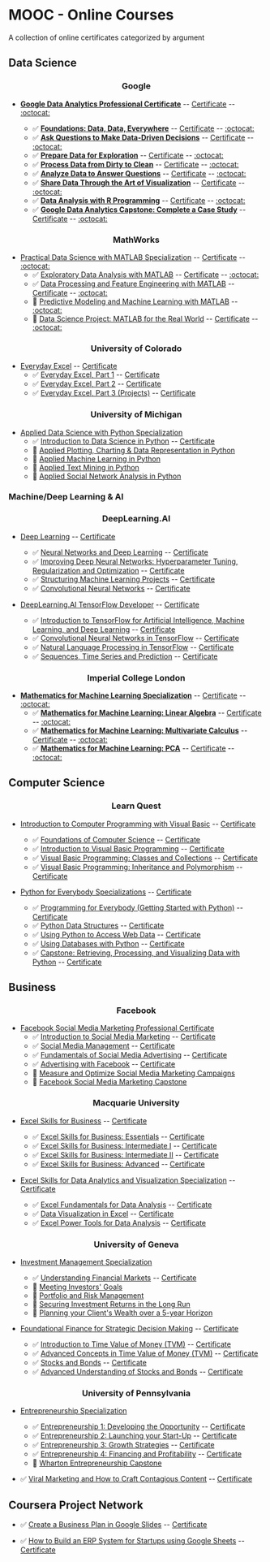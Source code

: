 # MOOC - Online Courses
A collection of online certificates categorized by argument

## Data Science

**<h3 align="center">Google</h3>**

* **[Google Data Analytics Professional Certificate](https://www.coursera.org/professional-certificates/google-data-analytics)**                                                      -- [Certificate](https://www.coursera.org/account/accomplishments/specialization/certificate/RRT98ARYQ27Y)                                                                        -- [:octocat:](https://github.com/AndreasDeSousa/Google_Data_Analytics_Professional_Certificate)
 
  - :white_check_mark: **[Foundations: Data, Data, Everywhere](https://www.coursera.org/learn/foundations-data?specialization=google-data-analytics)**                                                 -- [Certificate](https://www.coursera.org/account/accomplishments/certificate/X98CNHDCCKQ7)                                                                                       -- [:octocat:](https://github.com/AndreasDeSousa/Google_Data_Analytics_Professional_Certificate/tree/main/C1_Foundations_Data_Data_Everywhere)
  - :white_check_mark: **[Ask Questions to Make Data-Driven Decisions](https://www.coursera.org/learn/ask-questions-make-decisions?specialization=google-data-analytics)**                             -- [Certificate](https://www.coursera.org/account/accomplishments/certificate/MZHX9RPB5ZXU)                                                                                       -- [:octocat:](https://github.com/AndreasDeSousa/Google_Data_Analytics_Professional_Certificate/tree/main/C2_Ask_Questions_to_Make_Data-Driven_Decisions)
  - :white_check_mark: **[Prepare Data for Exploration](https://www.coursera.org/learn/data-preparation?specialization=google-data-analytics)**                                                         -- [Certificate](https://www.coursera.org/account/accomplishments/certificate/U8HNSVHLZQQU)                                                                                       -- [:octocat:](https://github.com/AndreasDeSousa/Google_Data_Analytics_Professional_Certificate/tree/main/C3_Prepare_Data_for_Exploration)
  - :white_check_mark: **[Process Data from Dirty to Clean](https://www.coursera.org/learn/process-data?specialization=google-data-analytics)**                                                         -- [Certificate](https://www.coursera.org/account/accomplishments/certificate/5STJXVNDFQJM)                                                                                       -- [:octocat:](https://github.com/AndreasDeSousa/Google_Data_Analytics_Professional_Certificate/tree/main/C4_Process_Data_from_Dirty_to_Clean)
  - :white_check_mark: **[Analyze Data to Answer Questions](https://www.coursera.org/learn/analyze-data?specialization=google-data-analytics)**                                                         -- [Certificate](https://www.coursera.org/account/accomplishments/certificate/7SU6CNVPFMHT)                                                                                       -- [:octocat:](https://github.com/AndreasDeSousa/Google_Data_Analytics_Professional_Certificate/tree/main/C5_Analyze_Data_to_Answer_Questions)
  - :white_check_mark: **[Share Data Through the Art of Visualization](https://www.coursera.org/learn/visualize-data?specialization=google-data-analytics)**                                           -- [Certificate](https://www.coursera.org/account/accomplishments/certificate/U98UVPCDKLCA)                                                                                       -- [:octocat:](https://github.com/AndreasDeSousa/Google_Data_Analytics_Professional_Certificate/tree/main/C6_Share_Data_Through_the_Art_of_Visualization)
  - :white_check_mark: **[Data Analysis with R Programming](https://www.coursera.org/learn/data-analysis-r?specialization=google-data-analytics)**                                                      -- [Certificate](https://www.coursera.org/account/accomplishments/certificate/PZMBPXVUQDXR)                                                                                      -- [:octocat:](https://github.com/AndreasDeSousa/Google_Data_Analytics_Professional_Certificate/tree/main/C7_Data_Analysis_with_R_Programming)
  - :white_check_mark: **[Google Data Analytics Capstone: Complete a Case Study](https://www.coursera.org/learn/google-data-analytics-capstone?specialization=google-data-analytics)**           -- [Certificate](https://www.coursera.org/account/accomplishments/certificate/MBLTM7C88KTD)                                                                                      -- [:octocat:](https://github.com/AndreasDeSousa/Google_Data_Analytics_Professional_Certificate/tree/main/C8_Google_Data_Analytics_Capstone:_Complete_a_Case_Study)

**<h3 align="center">MathWorks</h3>**

* [Practical Data Science with MATLAB Specialization](https://www.coursera.org/specializations/practical-data-science-matlab)
     -- [Certificate]()                                                                        -- [:octocat:](https://github.com/AndreasDeSousa/Practical_Data_Science_with_MATLAB_Specialization)
  - :white_check_mark: [Exploratory Data Analysis with MATLAB](https://www.coursera.org/learn/exploratory-data-analysis-matlab?specialization=practical-data-science-matlab)                            -- [Certificate](https://coursera.org/share/ffda826482640a11de8c32dd5d6d797b)                                                                                                    -- [:octocat:](https://github.com/AndreasDeSousa/Practical_Data_Science_with_MATLAB_Specialization/tree/main/C1%20Exploratory%20Data%20Analysis%20with%20MATLAB)
  - :white_check_mark: [Data Processing and Feature Engineering with MATLAB](https://www.coursera.org/learn/feature-engineering-matlab?specialization=practical-data-science-matlab)                -- [Certificate](https://coursera.org/share/d6680e565561b8f187ea646343d4c89a)                                                                                                    -- [:octocat:](https://github.com/AndreasDeSousa/Practical_Data_Science_with_MATLAB_Specialization/tree/main/C2%20Data%20Processing%20and%20Feature%20Engineering%20with%20MATLAB)
  - :pencil: [Predictive Modeling and Machine Learning with MATLAB](https://www.coursera.org/learn/predictive-modeling-machine-learning?specialization=practical-data-science-matlab)                -- [:octocat:]()
  - :pencil: [Data Science Project: MATLAB for the Real World](https://www.coursera.org/learn/matlab-capstone?specialization=practical-data-science-matlab)                                            -- [Certificate]()                                                                                                    -- [:octocat:]()


**<h3 align="center">University of Colorado</h3>**

* [Everyday Excel](https://www.coursera.org/specializations/everyday-excel) -- [Certificate](https://coursera.org/share/d5a648be06761b884e004c869dd74543)
  - :white_check_mark: [Everyday Excel, Part 1](https://www.coursera.org/learn/everyday-excel-part-1?specialization=everyday-excel) -- [Certificate](https://coursera.org/share/ae1c73c82575670180d156b8c86ac2e3)
  - :white_check_mark: [Everyday Excel, Part 2](https://www.coursera.org/learn/everyday-excel-part-2?specialization=everyday-excel) -- [Certificate](https://coursera.org/share/f4e6872e8cc45a7652774c307d28e602)
  - :white_check_mark: [Everyday Excel, Part 3 (Projects)](https://www.coursera.org/learn/everyday-excel-projects?specialization=everyday-excel) -- [Certificate](https://coursera.org/share/4b608644a9b1029163c07bffb22c9315)

**<h3 align="center">University of Michigan</h3>**

* [Applied Data Science with Python Specialization](https://www.coursera.org/specializations/data-science-python)
  - :white_check_mark: [Introduction to Data Science in Python](https://www.coursera.org/learn/python-data-analysis?specialization=data-science-python) -- [Certificate](https://coursera.org/share/1b9627d748841d8e056f9bfd1230e545)
  - :pencil: [Applied Plotting, Charting & Data Representation in Python](https://www.coursera.org/learn/python-plotting?specialization=data-science-python)
  - :pencil: [Applied Machine Learning in Python](https://www.coursera.org/learn/python-machine-learning?specialization=data-science-python)
  - :pencil: [Applied Text Mining in Python](https://www.coursera.org/learn/python-text-mining?specialization=data-science-python)
  - :pencil: [Applied Social Network Analysis in Python](https://www.coursera.org/learn/python-social-network-analysis?specialization=data-science-python)


### Machine/Deep Learning & AI

**<h3 align="center">DeepLearning.AI</h3>**

* [Deep Learning](https://www.coursera.org/specializations/deep-learning) -- [Certificate](https://coursera.org/share/c4b73338a9e1f9d20ff4085f5ac171de)
  - :white_check_mark: [Neural Networks and Deep Learning](https://www.coursera.org/learn/neural-networks-deep-learning?specialization=deep-learning) -- [Certificate](https://coursera.org/share/61c0ca6a1a909e7c58f678f1253caf3b)
  - :white_check_mark: [Improving Deep Neural Networks: Hyperparameter Tuning, Regularization and Optimization](https://www.coursera.org/learn/deep-neural-network?specialization=deep-learning) -- [Certificate](https://coursera.org/share/573ee7cd38f0cae47a6e8c6d60f68702)
  - :white_check_mark: [Structuring Machine Learning Projects](https://www.coursera.org/learn/machine-learning-projects?specialization=deep-learning) -- [Certificate](https://coursera.org/share/2fe612641a2421056b9e8ee3073c6a11)
  - :white_check_mark: [Convolutional Neural Networks](https://www.coursera.org/learn/convolutional-neural-networks?specialization=deep-learning) -- [Certificate](https://coursera.org/share/7c530b6af88a87f353038cdbbc52cf05)


* [DeepLearning.AI TensorFlow Developer](https://www.coursera.org/professional-certificates/tensorflow-in-practice) -- [Certificate](https://coursera.org/share/d296be2dfdef21fd5f3e97d1d0b73981)
  - :white_check_mark: [Introduction to TensorFlow for Artificial Intelligence, Machine Learning, and Deep Learning](https://www.coursera.org/learn/introduction-tensorflow?specialization=tensorflow-in-practice) -- [Certificate](https://coursera.org/share/b5e6104cf27727ece0326cd2df5b0a40)
  - :white_check_mark: [Convolutional Neural Networks in TensorFlow](https://www.coursera.org/learn/convolutional-neural-networks-tensorflow?specialization=tensorflow-in-practice) -- [Certificate](https://coursera.org/share/874f8dd52f2f65da643539bb7b702279)
  - :white_check_mark: [Natural Language Processing in TensorFlow](https://www.coursera.org/learn/natural-language-processing-tensorflow?specialization=tensorflow-in-practice) -- [Certificate](https://coursera.org/share/c8407a60e30b36854e9ff3bc7a2e63a4)
  - :white_check_mark: [Sequences, Time Series and Prediction](https://www.coursera.org/learn/tensorflow-sequences-time-series-and-prediction?specialization=tensorflow-in-practice) -- [Certificate](https://coursera.org/share/dc5232e7f2191e61025f638eb3078e41)

**<h3 align="center">Imperial College London</h3>**

* **[Mathematics for Machine Learning Specialization](https://www.coursera.org/specializations/mathematics-machine-learning)**                                                       -- [Certificate](https://www.coursera.org/account/accomplishments/specialization/certificate/XXRLWP4SGCSW)                                                                       -- [:octocat:](https://github.com/AndreasDeSousa/Mathematics_for_Machine_Learning_Specialization)
  - :white_check_mark: **[Mathematics for Machine Learning: Linear Algebra](https://www.coursera.org/learn/linear-algebra-machine-learning/home/welcome)**                                                  -- [Certificate](https://www.coursera.org/account/accomplishments/certificate/36CK2JXDEEQL)                                                                                      -- [:octocat:](https://github.com/AndreasDeSousa/Mathematics_for_Machine_Learning_Specialization/tree/main/C1%20-%20Linear%20Algebra)
  - :white_check_mark: **[Mathematics for Machine Learning: Multivariate Calculus](https://www.coursera.org/learn/multivariate-calculus-machine-learning/home/welcome)**                                    -- [Certificate](https://www.coursera.org/account/accomplishments/certificate/XRK2DF8U6S9S)                                                                                      -- [:octocat:](https://github.com/AndreasDeSousa/Mathematics_for_Machine_Learning_Specialization/tree/main/C2%20-%20Multivariate%20Calculus)
  - :white_check_mark: **[Mathematics for Machine Learning: PCA](https://www.coursera.org/learn/pca-machine-learning/home/welcome)**                                                                        -- [Certificate](https://www.coursera.org/account/accomplishments/certificate/3SX5VYBJ62PW)                                                                                      -- [:octocat:](https://github.com/AndreasDeSousa/Mathematics_for_Machine_Learning_Specialization/tree/main/C3%20-%20Principle%20Component%20Analysis)


## Computer Science

**<h3 align="center">Learn Quest</h3>**

* [Introduction to Computer Programming with Visual Basic](https://www.coursera.org/specializations/visual-basic-computer-programming) -- [Certificate](https://coursera.org/share/c75ba653f5ddfc91b2eef21e90277a66)
  - :white_check_mark: [Foundations of Computer Science](https://www.coursera.org/learn/computer-science-foundations?specialization=visual-basic-computer-programming) -- [Certificate](https://coursera.org/share/ed52db80ea8798b9ceb318a8d9232c58)
  - :white_check_mark: [Introduction to Visual Basic Programming](https://www.coursera.org/learn/visual-basic-programming-introduction?specialization=visual-basic-computer-programming) -- [Certificate](https://coursera.org/share/c0ee769109279d3e34044b34cfc520e7)
  - :white_check_mark: [Visual Basic Programming: Classes and Collections](https://www.coursera.org/learn/visual-basic-classes-collections?specialization=visual-basic-computer-programming) -- [Certificate](https://coursera.org/share/4a6bec67b3d14d874419ec459a5a3021)
  - :white_check_mark: [Visual Basic Programming: Inheritance and Polymorphism](https://www.coursera.org/learn/visual-basic-inheritance-polymorphism?specialization=visual-basic-computer-programming) -- [Certificate](https://coursera.org/share/9fd632e81c9fa90db6fa71d976a5df3c)

* [Python for Everybody Specializations](https://www.coursera.org/specializations/python) -- [Certificate](https://coursera.org/share/3e39c39e6563efbf7654f199b7abbcec)
  - :white_check_mark: [Programming for Everybody (Getting Started with Python)](https://www.coursera.org/learn/python?specialization=python) -- [Certificate](https://coursera.org/share/ef681dbc1e8d183c0b272d89c027a76b)
  - :white_check_mark: [Python Data Structures](https://www.coursera.org/learn/python-data?specialization=python) -- [Certificate](https://coursera.org/share/86838ed96a1bd9ace9f0e53b99e1952e)
  - :white_check_mark: [Using Python to Access Web Data](https://www.coursera.org/learn/python-network-data?specialization=python) -- [Certificate](https://coursera.org/share/993eeaee10714fd3ea9912ac8f3695d2)
  - :white_check_mark: [Using Databases with Python](https://www.coursera.org/learn/python-databases?specialization=python) -- [Certificate](https://coursera.org/share/b2cec9ec15f3e64549eb8c28bd8d3d57)
  - :white_check_mark: [Capstone: Retrieving, Processing, and Visualizing Data with Python](https://www.coursera.org/learn/python-data-visualization?specialization=python) -- [Certificate](https://coursera.org/share/5ad351816dc7f6dcff8179ac072b14fa)

## Business
**<h3 align="center">Facebook</h3>**

* [Facebook Social Media Marketing Professional Certificate](https://www.coursera.org/professional-certificates/facebook-social-media-marketing)
  - :white_check_mark: [Introduction to Social Media Marketing](https://www.coursera.org/learn/social-media-marketing-introduction?specialization=facebook-social-media-marketing) -- [Certificate](https://coursera.org/share/4652f7d833f293fcbe46d5b2e688c966)
  - :white_check_mark: [Social Media Management](https://www.coursera.org/learn/social-media-management?specialization=facebook-social-media-marketing) -- [Certificate](https://coursera.org/share/1815663e6132eb99a476f80f6768ecd3)
  - :white_check_mark: [Fundamentals of Social Media Advertising](https://www.coursera.org/learn/social-media-advertising-fundamentals?specialization=facebook-social-media-marketing) -- [Certificate](https://coursera.org/share/b71a841e3c347571c035be5367529ab8) 
  - :white_check_mark: [Advertising with Facebook](https://www.coursera.org/learn/advertising-with-facebook?specialization=facebook-social-media-marketing) -- [Certificate](https://coursera.org/share/7679e4bb7a8a30959f58b00ed59c3084)
  - :pencil: [Measure and Optimize Social Media Marketing Campaigns](https://www.coursera.org/learn/measure-and-optimize-social-media-marketing-campaigns?specialization=facebook-social-media-marketing)
  - :pencil: [Facebook Social Media Marketing Capstone](https://www.coursera.org/learn/facebook-social-media-marketing-capstone?specialization=facebook-social-media-marketing)


**<h3 align="center">Macquarie University</h3>**

* [Excel Skills for Business](https://www.coursera.org/specializations/excel) -- [Certificate](https://coursera.org/share/5444e640b8ed861ed7c276ce73ed8dcb)
  - :white_check_mark: [Excel Skills for Business: Essentials](https://www.coursera.org/learn/excel-essentials?specialization=excel) -- [Certificate](https://coursera.org/share/780d60eaa951efcc341f5c4403559c02)
  - :white_check_mark: [Excel Skills for Business: Intermediate I](https://www.coursera.org/learn/excel-intermediate-1?specialization=excel) -- [Certificate](https://coursera.org/share/b40d47828a35981282b8c4f6f7edf0a7)
  - :white_check_mark: [Excel Skills for Business: Intermediate II](https://www.coursera.org/learn/excel-intermediate-2?specialization=excel) -- [Certificate](https://coursera.org/share/f72351e9eb62fac31adac7262e687b04)
  - :white_check_mark: [Excel Skills for Business: Advanced](https://www.coursera.org/learn/excel-advanced?specialization=excel) -- [Certificate](https://coursera.org/share/f746f66be3fd3e476e70ea0206fd8e1f)

* [Excel Skills for Data Analytics and Visualization Specialization](https://www.coursera.org/specializations/excel-data-analytics-visualization) -- [Certificate](https://coursera.org/share/94359bfb94d0333127dc7d9af513db1a)
  - :white_check_mark: [Excel Fundamentals for Data Analysis](https://www.coursera.org/learn/excel-data-analysis-fundamentals?specialization=excel-data-analytics-visualization) -- [Certificate](https://coursera.org/share/40c4aa3f1fc27c5edaf8b9fac9f3e315)
  - :white_check_mark: [Data Visualization in Excel](https://www.coursera.org/learn/excel-data-visualization?specialization=excel-data-analytics-visualization) -- [Certificate](https://coursera.org/share/52875752876a03dc4dd1d57e61a29543)
  - :white_check_mark: [Excel Power Tools for Data Analysis](https://www.coursera.org/learn/excel-power-tools?specialization=excel-data-analytics-visualization) -- [Certificate](https://coursera.org/share/fbf096f0972c220af4b7e791f71bfd5d)

**<h3 align="center">University of Geneva</h3>**

* [Investment Management Specialization](https://www.coursera.org/specializations/investment-management)
  - :white_check_mark: [Understanding Financial Markets](https://www.coursera.org/learn/understanding-financial-markets?specialization=investment-management) -- [Certificate](https://coursera.org/share/cf0d0727805d109390b5beb41da54801)
  - :pencil: [Meeting Investors' Goals](https://www.coursera.org/learn/meeting-investors-goals?specialization=investment-management)
  - :pencil: [Portfolio and Risk Management](https://www.coursera.org/learn/portfolio-risk-management?specialization=investment-management) 
  - :pencil: [Securing Investment Returns in the Long Run](https://www.coursera.org/learn/investment-returns-long-run?specialization=investment-management)
  - :pencil: [Planning your Client's Wealth over a 5-year Horizon](https://www.coursera.org/learn/wealth-planning-capstone?specialization=investment-management)


* [Foundational Finance for Strategic Decision Making](https://www.coursera.org/specializations/foundational-finance) -- [Certificate](https://coursera.org/share/da68d3fe020148d1333a4e91fe247c3d)
  - :white_check_mark: [Introduction to Time Value of Money (TVM)](https://www.coursera.org/learn/time-value-of-money?specialization=foundational-finance) -- [Certificate](https://coursera.org/share/26401a6639e7172ddb4c43778ccf1a47)
  - :white_check_mark: [Advanced Concepts in Time Value of Money (TVM)](https://www.coursera.org/learn/time-value-of-money-two?specialization=foundational-finance) -- [Certificate](https://coursera.org/share/874f8dd52f2f65da643539bb7b702279)
  - :white_check_mark: [Stocks and Bonds](https://www.coursera.org/learn/bonds-and-stocks?specialization=foundational-finance) -- [Certificate](https://coursera.org/share/ed4079228278ebf352ed546cbddd9029)
  - :white_check_mark: [Advanced Understanding of Stocks and Bonds](https://www.coursera.org/learn/bonds-and-stocks-two?specialization=foundational-finance) -- [Certificate](https://coursera.org/share/30c29bcb2921139291bda6906f05a21b)


**<h3 align="center">University of Pennsylvania</h3>**

* [Entrepreneurship Specialization](https://www.coursera.org/specializations/wharton-entrepreneurship)
  - :white_check_mark: [Entrepreneurship 1: Developing the Opportunity](https://www.coursera.org/learn/wharton-entrepreneurship-opportunity?specialization=wharton-entrepreneurship) -- [Certificate](https://coursera.org/share/ef681dbc1e8d183c0b272d89c027a76b)
  - :white_check_mark: [Entrepreneurship 2: Launching your Start-Up](https://www.coursera.org/learn/wharton-launching-startup?specialization=wharton-entrepreneurship) -- [Certificate](https://coursera.org/share/86838ed96a1bd9ace9f0e53b99e1952e)
  - :white_check_mark: [Entrepreneurship 3: Growth Strategies](https://www.coursera.org/learn/growth-strategy?specialization=wharton-entrepreneurship) -- [Certificate](https://coursera.org/share/993eeaee10714fd3ea9912ac8f3695d2)
  - :white_check_mark: [Entrepreneurship 4: Financing and Profitability](https://www.coursera.org/learn/wharton-entrepreneurship-financing-profitabilty?specialization=wharton-entrepreneurship) -- [Certificate](https://coursera.org/share/b2cec9ec15f3e64549eb8c28bd8d3d57)
  - :pencil: [Wharton Entrepreneurship Capstone](https://www.coursera.org/learn/wharton-entrepreneurship-capstone?specialization=wharton-entrepreneurship)


* :white_check_mark: [Viral Marketing and How to Craft Contagious Content](https://www.coursera.org/learn/wharton-contagious-viral-marketing) -- [Certificate](https://coursera.org/share/65cce9431131d8044981e44c40c849a0)



## Coursera Project Network

* :white_check_mark: [Create a Business Plan in Google Slides](https://www.coursera.org/projects/create-business-plan-google-slides) -- [Certificate](https://coursera.org/share/2958ac77a48eb9dafc87b479135d13b6)

* :white_check_mark: [How to Build an ERP System for Startups using Google Sheets](https://www.coursera.org/projects/how-to-build-erp-system) -- [Certificate](https://coursera.org/share/828941797f8915ff9a7766d3239671dd)
